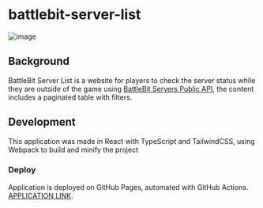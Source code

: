 # battlebit-server-list

![image](https://github.com/lucas-oliveira-viana/battlebit-server-list/assets/31936477/928bde04-8ff6-4e5f-b81e-bdf6450f155e)

## Background

BattleBit Server List is a website for players to check the server status while they are outside of the game using [BattleBit Servers Public API](https://publicapi.battlebit.cloud/Servers/GetServerList), the content includes a paginated table with filters.

## Development

This application was made in React with TypeScript and TailwindCSS, using Webpack to build and minify the project

### Deploy

Application is deployed on GitHub Pages, automated with GitHub Actions. [APPLICATION LINK](https://lucas-oliveira-viana.github.io/battlebit-server-list/).
